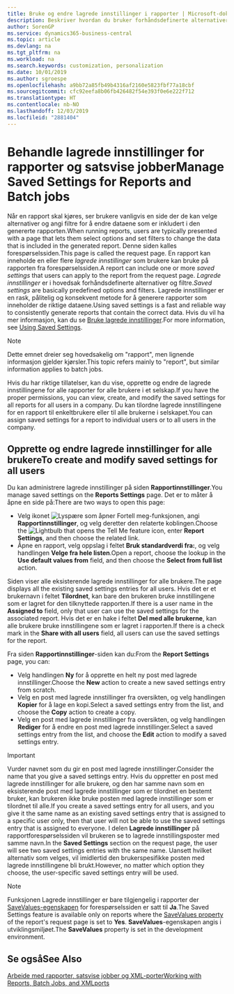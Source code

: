 ```yaml
---
title: Bruke og endre lagrede innstillinger i rapporter | Microsoft-dokumentasjon
description: Beskriver hvordan du bruker forhåndsdefinerte alternativer og filtre til å tilpasse rapporter og generere riktige data.
author: SorenGP
ms.service: dynamics365-business-central
ms.topic: article
ms.devlang: na
ms.tgt_pltfrm: na
ms.workload: na
ms.search.keywords: customization, personalization
ms.date: 10/01/2019
ms.author: sgroespe
ms.openlocfilehash: a9bb72a85fb49b4316af2160e5823fbf77a18cbf
ms.sourcegitcommit: cfc92eefa8b06fb426482f54e393f0e6e222f712
ms.translationtype: HT
ms.contentlocale: nb-NO
ms.lasthandoff: 12/03/2019
ms.locfileid: "2881404"
---
```

# <a name="manage-saved-settings-for-reports-and-batch-jobs"></a><span data-ttu-id="3baee-103">Behandle lagrede innstillinger for rapporter og satsvise jobber</span><span class="sxs-lookup"><span data-stu-id="3baee-103">Manage Saved Settings for Reports and Batch jobs</span></span>
<span data-ttu-id="3baee-104">Når en rapport skal kjøres, ser brukere vanligvis en side der de kan velge alternativer og angi filtre for å endre dataene som er inkludert i den genererte rapporten.</span><span class="sxs-lookup"><span data-stu-id="3baee-104">When running reports, users are typically presented with a page that lets them select options and set filters to change the data that is included in the generated report.</span></span> <span data-ttu-id="3baee-105">Denne siden kalles forespørselssiden.</span><span class="sxs-lookup"><span data-stu-id="3baee-105">This page is called the request page.</span></span> <span data-ttu-id="3baee-106">En rapport kan inneholde en eller flere *lagrede innstillinger* som brukere kan bruke på rapporten fra forespørselssiden.</span><span class="sxs-lookup"><span data-stu-id="3baee-106">A report can include one or more *saved settings* that users can apply to the report from the request page.</span></span> <span data-ttu-id="3baee-107">*Lagrede innstillinger* er i hovedsak forhåndsdefinerte alternativer og filtre.</span><span class="sxs-lookup"><span data-stu-id="3baee-107">*Saved settings* are basically predefined options and filters.</span></span> <span data-ttu-id="3baee-108">Lagrede innstillinger er en rask, pålitelig og konsekvent metode for å generere rapporter som inneholder de riktige dataene.</span><span class="sxs-lookup"><span data-stu-id="3baee-108">Using saved settings is a fast and reliable way to consistently generate reports that contain the correct data.</span></span> <span data-ttu-id="3baee-109">Hvis du vil ha mer informasjon, kan du se [Bruke lagrede innstillinger](ui-work-report.md#SavedSettings).</span><span class="sxs-lookup"><span data-stu-id="3baee-109">For more information, see [Using Saved Settings](ui-work-report.md#SavedSettings).</span></span>

> [!NOTE]
> <span data-ttu-id="3baee-110">Dette emnet dreier seg hovedsakelig om "rapport", men lignende informasjon gjelder kjørsler.</span><span class="sxs-lookup"><span data-stu-id="3baee-110">This topic refers mainly to "report", but similar information applies to batch jobs.</span></span>

<span data-ttu-id="3baee-111">Hvis du har riktige tillatelser, kan du vise, opprette og endre de lagrede innstillingene for alle rapporter for alle brukere i et selskap.</span><span class="sxs-lookup"><span data-stu-id="3baee-111">If you have the proper permissions, you can view, create, and modify the saved settings for all reports for all users in a company.</span></span> <span data-ttu-id="3baee-112">Du kan tilordne lagrede innstillingene for en rapport til enkeltbrukere eller til alle brukerne i selskapet.</span><span class="sxs-lookup"><span data-stu-id="3baee-112">You can assign saved settings for a report to individual users or to all users in the company.</span></span>

<!--
## Apply saved settings to a report
1. Open the report.

   The request page appears.    
2. In the **Saved Settings** section of the page, set the **Name** field  to the saved settings that you want to use.

   The **Saved Settings** section only appears if the report has been run before or if there are existing saved settings entries. The saved settings entry called **Last used options and filters** is always available. These settings are the option and filter values that were used the last time you ran the report.

-->

## <a name="to-create-and-modify-saved-settings-for-all-users"></a><span data-ttu-id="3baee-113">Opprette og endre lagrede innstillinger for alle brukere</span><span class="sxs-lookup"><span data-stu-id="3baee-113">To create and modify saved settings for all users</span></span>
<span data-ttu-id="3baee-114">Du kan administrere lagrede innstillinger på siden **Rapportinnstillinger**.</span><span class="sxs-lookup"><span data-stu-id="3baee-114">You manage saved settings on the **Reports Settings** page.</span></span> <span data-ttu-id="3baee-115">Det er to måter å åpne en side på:</span><span class="sxs-lookup"><span data-stu-id="3baee-115">There are two ways to open this page:</span></span>
-   <span data-ttu-id="3baee-116">Velg ikonet ![Lyspære som åpner Fortell meg-funksjonen](media/ui-search/search_small.png "Fortell hva du vil gjøre"), angi **Rapportinnstillinger**, og velg deretter den relaterte koblingen.</span><span class="sxs-lookup"><span data-stu-id="3baee-116">Choose the ![Lightbulb that opens the Tell Me feature](media/ui-search/search_small.png "Tell me what you want to do") icon, enter **Report Settings**, and then choose the related link.</span></span>
-   <span data-ttu-id="3baee-117">Åpne en rapport, velg oppslag i feltet **Bruk standardverdi fra:**, og velg handlingen **Velge fra hele listen**.</span><span class="sxs-lookup"><span data-stu-id="3baee-117">Open a report, choose the lookup in the **Use default values from** field, and then choose the **Select from full list** action.</span></span>

<span data-ttu-id="3baee-118">Siden viser alle eksisterende lagrede innstillinger for alle brukere.</span><span class="sxs-lookup"><span data-stu-id="3baee-118">The page displays all the existing saved settings entries for all users.</span></span> <span data-ttu-id="3baee-119">Hvis det er et brukernavn i feltet **Tilordnet**, kan bare den brukeren bruke innstillingene som er lagret for den tilknyttede rapporten.</span><span class="sxs-lookup"><span data-stu-id="3baee-119">If there is a user name in the **Assigned to** field, only that user can use the saved settings for the associated report.</span></span> <span data-ttu-id="3baee-120">Hvis det er en hake i feltet **Del med alle brukerne**, kan alle brukere bruke innstillingene som er lagret i rapporten.</span><span class="sxs-lookup"><span data-stu-id="3baee-120">If there is a check mark in the **Share with all users** field, all users can use the saved settings for the report.</span></span>

<span data-ttu-id="3baee-121">Fra siden **Rapportinnstillinger**-siden kan du:</span><span class="sxs-lookup"><span data-stu-id="3baee-121">From the **Report Settings** page, you can:</span></span>
-   <span data-ttu-id="3baee-122">Velg handlingen **Ny** for å opprette en helt ny post med lagrede innstillinger.</span><span class="sxs-lookup"><span data-stu-id="3baee-122">Choose the **New** action to create a new saved settings entry from scratch.</span></span>
-   <span data-ttu-id="3baee-123">Velg en post med lagrede innstillinger fra oversikten, og velg handlingen **Kopier** for å lage en kopi.</span><span class="sxs-lookup"><span data-stu-id="3baee-123">Select a saved settings entry from the list, and choose the **Copy** action to create a copy.</span></span>
-   <span data-ttu-id="3baee-124">Velg en post med lagrede innstillinger fra oversikten, og velg handlingen **Rediger** for å endre en post med lagrede innstillinger.</span><span class="sxs-lookup"><span data-stu-id="3baee-124">Select a saved settings entry from the list, and choose the **Edit** action to modify a saved settings entry.</span></span>

> [!Important]
> <span data-ttu-id="3baee-125">Vurder navnet som du gir en post med lagrede innstillinger.</span><span class="sxs-lookup"><span data-stu-id="3baee-125">Consider the name that you give a saved settings entry.</span></span> <span data-ttu-id="3baee-126">Hvis du oppretter en post med lagrede innstillinger for alle brukere, og den har samme navn som en eksisterende post med lagrede innstillinger som er tilordnet en bestemt bruker, kan brukeren ikke bruke posten med lagrede innstillinger som er tilordnet til alle.</span><span class="sxs-lookup"><span data-stu-id="3baee-126">If you create a saved settings entry for all users, and you give it the same name as an existing saved settings entry that is assigned to a specific user only, then that user will not be able to use the saved settings entry that is assigned to everyone.</span></span>  <span data-ttu-id="3baee-127">I delen **Lagrede innstillinger** på rapportforespørselssiden vil brukeren se to lagrede innstillingsposter med samme navn.</span><span class="sxs-lookup"><span data-stu-id="3baee-127">In the **Saved Settings** section on the request page, the user will see two saved settings entries with the same name.</span></span> <span data-ttu-id="3baee-128">Uansett hvilket alternativ som velges, vil imidlertid den brukerspesifikke posten med lagrede innstillingene bli brukt.</span><span class="sxs-lookup"><span data-stu-id="3baee-128">However, no matter which option they choose, the user-specific saved settings entry will be used.</span></span>

> [!NOTE]
> <span data-ttu-id="3baee-129">Funksjonen Lagrede innstillinger er bare tilgjengelig i rapporter der [SaveValues-egenskapen](/dynamics365/business-central/dev-itpro/developer/properties/devenv-savevalues-property) for forespørselssiden er satt til **Ja**.</span><span class="sxs-lookup"><span data-stu-id="3baee-129">The Saved Settings feature is available only on reports where the [SaveValues property](/dynamics365/business-central/dev-itpro/developer/properties/devenv-savevalues-property) of the report's request page is set to **Yes**.</span></span> <span data-ttu-id="3baee-130">**SaveValues**-egenskapen angis i utviklingsmiljøet.</span><span class="sxs-lookup"><span data-stu-id="3baee-130">The **SaveValues** property is set in the development environment.</span></span>  

## <a name="see-also"></a><span data-ttu-id="3baee-131">Se også</span><span class="sxs-lookup"><span data-stu-id="3baee-131">See Also</span></span>
[<span data-ttu-id="3baee-132">Arbeide med rapporter, satsvise jobber og XML-porter</span><span class="sxs-lookup"><span data-stu-id="3baee-132">Working with Reports, Batch Jobs, and XMLports</span></span>](ui-work-report.md)  
